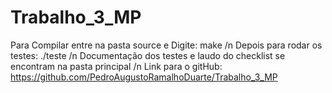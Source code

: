 # Trabalho_3_MP
Para Compilar entre na pasta source e Digite: make /n
Depois para rodar os testes: ./teste /n
Documentação dos testes e laudo do checklist se encontram na pasta principal /n
Link para o gitHub: https://github.com/PedroAugustoRamalhoDuarte/Trabalho_3_MP
